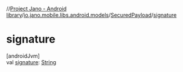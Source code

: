 //[Project Jano - Android library](../../../index.md)/[io.jano.mobile.libs.android.models](../index.md)/[SecuredPayload](index.md)/[signature](signature.md)

# signature

[androidJvm]\
val [signature](signature.md): [String](https://kotlinlang.org/api/latest/jvm/stdlib/kotlin/-string/index.html)
